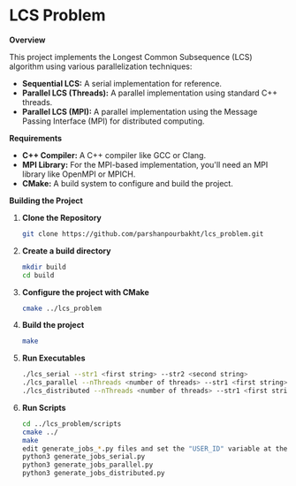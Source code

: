 # LCS Problem

**Overview**

This project implements the Longest Common Subsequence (LCS) algorithm using various parallelization techniques:

- **Sequential LCS:** A serial implementation for reference.
- **Parallel LCS (Threads):** A parallel implementation using standard C++ threads.
- **Parallel LCS (MPI):** A parallel implementation using the Message Passing Interface (MPI) for distributed computing.

**Requirements**

- **C++ Compiler:** A C++ compiler like GCC or Clang.
- **MPI Library:** For the MPI-based implementation, you'll need an MPI library like OpenMPI or MPICH.
- **CMake:** A build system to configure and build the project.


**Building the Project**

1. **Clone the Repository**
   ```bash
   git clone https://github.com/parshanpourbakht/lcs_problem.git
   
2. **Create a build directory**
   ```bash
   mkdir build
   cd build

3. **Configure the project with CMake**
   ```bash
   cmake ../lcs_problem
   
4. **Build the project**
   ```bash
   make
   
5. **Run Executables**
   ```bash
   ./lcs_serial --str1 <first string> --str2 <second string>
   ./lcs_parallel --nThreads <number of threads> --str1 <first string> --str2 <second string>
   ./lcs_distributed --nThreads <number of threads> --str1 <first string> --str2 <second string>

6. **Run Scripts**
   ```bash
   cd ../lcs_problem/scripts
   cmake ../
   make
   edit generate_jobs_*.py files and set the "USER_ID" variable at the top to your slurm user ID 
   python3 generate_jobs_serial.py
   python3 generate_jobs_parallel.py
   python3 generate_jobs_distributed.py
   
   

